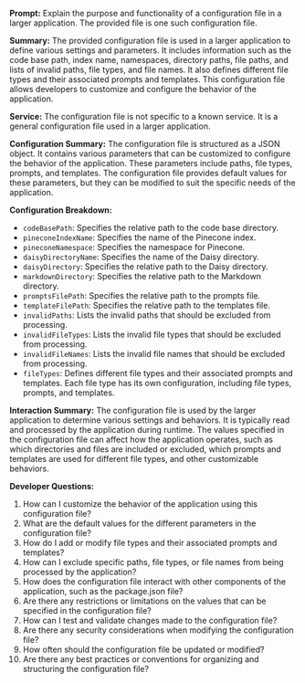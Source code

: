 **Prompt:**
Explain the purpose and functionality of a configuration file in a larger application. The provided file is one such configuration file.

**Summary:**
The provided configuration file is used in a larger application to define various settings and parameters. It includes information such as the code base path, index name, namespaces, directory paths, file paths, and lists of invalid paths, file types, and file names. It also defines different file types and their associated prompts and templates. This configuration file allows developers to customize and configure the behavior of the application.

**Service:**
The configuration file is not specific to a known service. It is a general configuration file used in a larger application.

**Configuration Summary:**
The configuration file is structured as a JSON object. It contains various parameters that can be customized to configure the behavior of the application. These parameters include paths, file types, prompts, and templates. The configuration file provides default values for these parameters, but they can be modified to suit the specific needs of the application.

**Configuration Breakdown:**

- `codeBasePath`: Specifies the relative path to the code base directory.
- `pineconeIndexName`: Specifies the name of the Pinecone index.
- `pineconeNamespace`: Specifies the namespace for Pinecone.
- `daisyDirectoryName`: Specifies the name of the Daisy directory.
- `daisyDirectory`: Specifies the relative path to the Daisy directory.
- `markdownDirectory`: Specifies the relative path to the Markdown directory.
- `promptsFilePath`: Specifies the relative path to the prompts file.
- `templateFilePath`: Specifies the relative path to the templates file.
- `invalidPaths`: Lists the invalid paths that should be excluded from processing.
- `invalidFileTypes`: Lists the invalid file types that should be excluded from processing.
- `invalidFileNames`: Lists the invalid file names that should be excluded from processing.
- `fileTypes`: Defines different file types and their associated prompts and templates. Each file type has its own configuration, including file types, prompts, and templates.

**Interaction Summary:**
The configuration file is used by the larger application to determine various settings and behaviors. It is typically read and processed by the application during runtime. The values specified in the configuration file can affect how the application operates, such as which directories and files are included or excluded, which prompts and templates are used for different file types, and other customizable behaviors.

**Developer Questions:**

1. How can I customize the behavior of the application using this configuration file?
2. What are the default values for the different parameters in the configuration file?
3. How do I add or modify file types and their associated prompts and templates?
4. How can I exclude specific paths, file types, or file names from being processed by the application?
5. How does the configuration file interact with other components of the application, such as the package.json file?
6. Are there any restrictions or limitations on the values that can be specified in the configuration file?
7. How can I test and validate changes made to the configuration file?
8. Are there any security considerations when modifying the configuration file?
9. How often should the configuration file be updated or modified?
10. Are there any best practices or conventions for organizing and structuring the configuration file?
